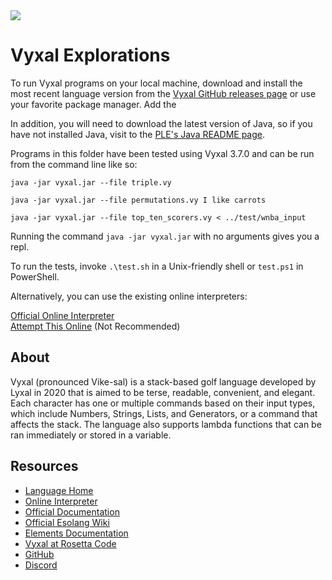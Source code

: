 <img src="https://raw.githubusercontent.com/rtoal/polyglot/master/docs/resources/vyxal-logo-64.png">

# Vyxal Explorations

To run Vyxal programs on your local machine, download and install the most recent language version from the [Vyxal GitHub releases page](https://github.com/Vyxal/Vyxal/releases) or use your favorite package manager. Add the 

In addition, you will need to download the latest version of Java, so if you have not installed Java, visit to the [PLE's Java README page](https://github.com/rtoal/ple/tree/main/java).

Programs in this folder have been tested using Vyxal 3.7.0 and can be run from the command line like so:

```
java -jar vyxal.jar --file triple.vy
```

```
java -jar vyxal.jar --file permutations.vy I like carrots
```

```
java -jar vyxal.jar --file top_ten_scorers.vy < ../test/wnba_input
```

Running the command `java -jar vyxal.jar` with no arguments gives you a repl.

To run the tests, invoke `.\test.sh` in a Unix-friendly shell or `test.ps1` in PowerShell.

Alternatively, you can use the existing online interpreters:

[Official Online Interpreter](https://vyxal.github.io/latest.html)  
[Attempt This Online](https://ato.pxeger.com/run?1=m720rLIiMWfBgqWlJWm6FguWFCclF8M4UBoA) (Not Recommended)  

## About

Vyxal (pronounced Vike-sal) is a stack-based golf language developed by Lyxal in 2020 that is aimed to be terse, readable, convenient, and elegant. Each character has one or multiple commands based on their input types, which include Numbers, Strings, Lists, and Generators, or a command that affects the stack. The language also supports lambda functions that can be ran immediately or stored in a variable. 

## Resources

- [Language Home](https://vyxal.github.io/)
- [Online Interpreter](https://vyxal.github.io/latest.html#H4sIAAAAAAAACqtWSssvyk0sUbIy1lHKSE1MSS1SslJS0lFKzk9JhbDS8vNLYKJpOYnpxUpW0bE6Spl5BaUlUHZZalFxZn6ekpWSsZ65noFSLQAXTtVgVwAAAA)
- [Official Documentation](https://www.python.org/doc/)
- [Official Esolang Wiki](https://esolangs.org/wiki/Vyxal)
- [Elements Documentation](https://github.com/Vyxal/Vyxal/blob/version-3/documentation/table.md)
- [Vyxal at Rosetta Code](https://rosettacode.org/wiki/Category:Vyxal)
- [GitHub](https://github.com/Vyxal/Vyxal)
- [Discord](https://discord.gg/hER4Avd6fz)



